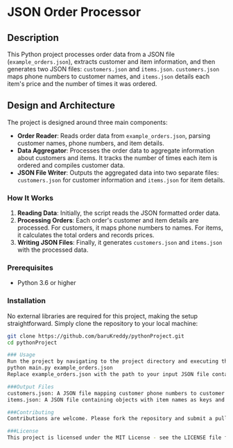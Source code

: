 # JSON Order Processor

## Description
This Python project processes order data from a JSON file (`example_orders.json`), extracts customer and item information, and then generates two JSON files: `customers.json` and `items.json`. `customers.json` maps phone numbers to customer names, and `items.json` details each item's price and the number of times it was ordered.

## Design and Architecture
The project is designed around three main components:
- **Order Reader**: Reads order data from `example_orders.json`, parsing customer names, phone numbers, and item details.
- **Data Aggregator**: Processes the order data to aggregate information about customers and items. It tracks the number of times each item is ordered and compiles customer data.
- **JSON File Writer**: Outputs the aggregated data into two separate files: `customers.json` for customer information and `items.json` for item details.

### How It Works
1. **Reading Data**: Initially, the script reads the JSON formatted order data.
2. **Processing Orders**: Each order's customer and item details are processed. For customers, it maps phone numbers to names. For items, it calculates the total orders and records prices.
3. **Writing JSON Files**: Finally, it generates `customers.json` and `items.json` with the processed data.
   
### Prerequisites
- Python 3.6 or higher

### Installation
No external libraries are required for this project, making the setup straightforward. Simply clone the repository to your local machine:

```bash
git clone https://github.com/baruKreddy/pythonProject.git
cd pythonProject

### Usage
Run the project by navigating to the project directory and executing the following command:
python main.py example_orders.json
Replace example_orders.json with the path to your input JSON file containing the order data. The script will then process the data and generate the customers.json and items.json files in the current directory.

###Output Files
customers.json: A JSON file mapping customer phone numbers to customer names.
items.json: A JSON file containing objects with item names as keys and objects with their price and total order count as values.

###Contributing
Contributions are welcome. Please fork the repository and submit a pull request with your proposed changes. For significant changes, open an issue first to discuss what you would like to change.

###License
This project is licensed under the MIT License - see the LICENSE file for details.

